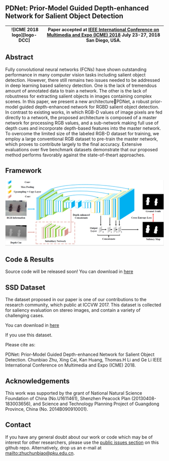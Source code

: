 ## PDNet: Prior-Model Guided Depth-enhanced Network for Salient Object Detection




|  ![ICME 2018 logo][logo-DCC] | Paper accepted at [IEEE International Conference on Multimedia and Expo (ICME) 2018](http://www.icme2018.org/) July 23-27, 2018 San Diego, USA. |
|:-:|---|

[logo-ICME]: https://github.com/ChunbiaoZhu/PDNet/blob/maste/icme.png "ICME 2018 logo"




## Abstract

Fully convolutional neural networks (FCNs) have shown outstanding
performance in many computer vision tasks including
salient object detection. However, there still remains two
issues needed to be addressed in deep learning based saliency
detection. One is the lack of tremendous amount of annotated
data to train a network. The other is the lack of robustness
for extracting salient objects in images containing complex
scenes. In this paper, we present a new architecture􀀀PDNet, a
robust prior-model guided depth-enhanced network for RGBD
salient object detection. In contrast to existing works, in
which RGB-D values of image pixels are fed directly to a network,
the proposed architecture is composed of a master network
for processing RGB values, and a sub-network making
full use of depth cues and incorporate depth-based features
into the master network. To overcome the limited size of the
labeled RGB-D dataset for training, we employ a large conventional
RGB dataset to pre-train the master network, which
proves to contribute largely to the final accuracy. Extensive
evaluations over five benchmark datasets demonstrate that our
proposed method performs favorably against the state-of-theart
approaches.

 


## Framework
![QFramework saliency detection](https://github.com/ChunbiaoZhu/PDNet/blob/master/framework.png)


## Code & Results

Source code will be released soon! You can download in [here](https://github.com/cai199626/PDNet)


## SSD Dataset
The dataset proposed in our paper is one of our contributions to the research community, which public at ICCVW 2017. This dataset is collected for saliency evaluation on stereo images, and contain a variety of challenging cases.

You can download in [here](https://github.com/ChunbiaoZhu/DCC-2018/)

If you use this dataset.

Please cite as:

PDNet: Prior-Model Guided Depth-enhanced Network for Salient Object Detection.
Chunbiao Zhu, Xing Cai, Kan Huang, Thomas.H Li and Ge Li
IEEE International Conference on Multimedia and Expo (ICME) 2018.


## Acknowledgements

This work was supported by the grant of National Natural Science Foundation of China (No.U1611461), Shenzhen Peacock Plan (20130408-183003656), and Science and Technology Planning Project of Guangdong Province, China (No. 2014B090910001).


## Contact

If you have any general doubt about our work or code which may be of interest for other researchers, please use the [public issues section](https://github.com/ChunbiaoZhu/PDNet/issues) on this github repo. Alternatively, drop us an e-mail at <mailto:zhuchunbiao@pku.edu.cn>.


